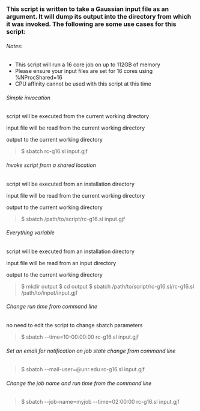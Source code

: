 ### This script is written to take a Gaussian input file as an argument. It will dump its output into the directory from which it was invoked. The following are some use cases for this script:

###### Notes:
* This script will run a 16 core job on up to 112GB of memory
* Please ensure your input files are set for 16 cores using %NProcShared=16
* CPU affinity cannot be used with this script at this time

###### Simple invocation
script will be executed from the current working directory

input file will be read from the current working directory

output to the current working directory
> $ sbatch rc-g16.sl input.gjf

###### Invoke script from a shared location
script will be executed from an installation directory

input file will be read from the current working directory

output to the current working directory
> $ sbatch /path/to/script/rc-g16.sl input.gjf

###### Everything variable
script will be executed from an installation directory

input file will be read from an input directory

output to the current working directory
> $ mkdir output $ cd output $ sbatch /path/to/script/rc-g16.sl/rc-g16.sl /path/to/input/input.gjf

###### Change run time from command line
no need to edit the script to change sbatch parameters
> $ sbatch --time=10-00:00:00 rc-g16.sl input.gjf

###### Set an email for notification on job state change from command line
> $ sbatch --mail-user=<netid>@unr.edu rc-g16.sl input.gjf

###### Change the job name and run time from the command line
> $ sbatch --job-name=myjob --time=02:00:00 rc-g16.sl input.gjf
